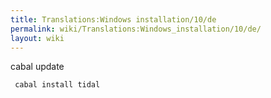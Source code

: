 ```yaml
---
title: Translations:Windows installation/10/de
permalink: wiki/Translations:Windows_installation/10/de/
layout: wiki
---
```


cabal update

` cabal install tidal`
